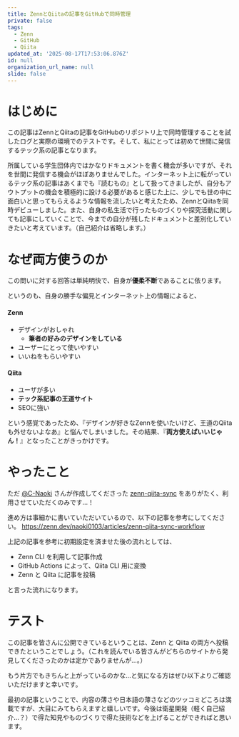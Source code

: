 ```yaml
---
title: ZennとQiitaの記事をGitHubで同時管理
private: false
tags:
  - Zenn
  - GitHub
  - Qiita
updated_at: '2025-08-17T17:53:06.876Z'
id: null
organization_url_name: null
slide: false
---
```


# はじめに
この記事はZennとQiitaの記事をGitHubのリポジトリ上で同時管理することを試したログと実際の環境でのテストです。そして、私にとっては初めて世間に発信するテック系の記事となります。

所属している学生団体内ではかなりドキュメントを書く機会が多いですが、それを世間に発信する機会がほぼありませんでした。インターネット上に転がっているテック系の記事はあくまでも『読むもの』として扱ってきましたが、自分もアウトプットの機会を積極的に設ける必要があると感じた上に、少しでも世の中に面白いと思ってもらえるような情報を流したいと考えたため、ZennとQiitaを同時デビューしました。また、自身の私生活で行ったものづくりや探究活動に関しても記事にしていくことで、今までの自分が残したドキュメントと差別化していきたいと考えています。（自己紹介は省略します。）

# なぜ両方使うのか
この問いに対する回答は単純明快で、自身が**優柔不断**であることに依ります。

というのも、自身の勝手な偏見とインターネット上の情報によると、
#### Zenn
- デザインがおしゃれ
  - **筆者の好みのデザインをしている**
- ユーザーにとって使いやすい
- いいねをもらいやすい

#### Qiita
- ユーザが多い
- **テック系記事の王道サイト**
- SEOに強い

という感覚であったため、『デザインが好きなZennを使いたいけど、王道のQiitaも外せないよなあ』と悩んでしまいました。その結果、『**両方使えばいいじゃん！**』となったことがきっかけです。

# やったこと
ただ [@C-Naoki](https://github.com/C-Naoki) さんが作成してくださった [zenn-qiita-sync](https://github.com/C-Naoki/zenn-qiita-sync/) をありがたく、利用させていただくのみです...！

進め方は事細かに書いていただいているので、以下の記事を参考にしてください。
https://zenn.dev/naoki0103/articles/zenn-qiita-sync-workflow

上記の記事を参考に初期設定を済ませた後の流れとしては、
- Zenn CLI を利用して記事作成
- GitHub Actions によって、Qiita CLI 用に変換
- Zenn と Qiita に記事を投稿

と言った流れになります。

# テスト
この記事を皆さんに公開できているということは、Zenn と Qiita の両方へ投稿できたということでしょう。（これを読んでいる皆さんがどちらのサイトから発見してくださったのかは定かでありませんが...。）

もう片方でもきちんと上がっているのかな...と気になる方はぜひ以下よりご確認いただけますと幸いです。

最初の記事ということで、内容の薄さや日本語の薄さなどのツッコミどころは満載ですが、大目にみてもらえますと嬉しいです。今後は衛星開発（軽く自己紹介...？）で得た知見やものづくりで得た技術などを上げることができればと思います。
